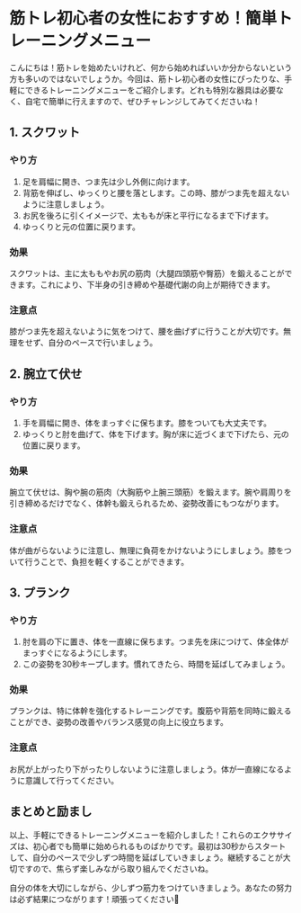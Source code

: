 # 筋トレ初心者の女性におすすめ！簡単トレーニングメニュー

こんにちは！筋トレを始めたいけれど、何から始めればいいか分からないという方も多いのではないでしょうか。今回は、筋トレ初心者の女性にぴったりな、手軽にできるトレーニングメニューをご紹介します。どれも特別な器具は必要なく、自宅で簡単に行えますので、ぜひチャレンジしてみてくださいね！

## 1. スクワット

### やり方
1. 足を肩幅に開き、つま先は少し外側に向けます。
2. 背筋を伸ばし、ゆっくりと腰を落とします。この時、膝がつま先を超えないように注意しましょう。
3. お尻を後ろに引くイメージで、太ももが床と平行になるまで下げます。
4. ゆっくりと元の位置に戻ります。

### 効果
スクワットは、主に太ももやお尻の筋肉（大腿四頭筋や臀筋）を鍛えることができます。これにより、下半身の引き締めや基礎代謝の向上が期待できます。

### 注意点
膝がつま先を超えないように気をつけて、腰を曲げずに行うことが大切です。無理をせず、自分のペースで行いましょう。

## 2. 腕立て伏せ

### やり方
1. 手を肩幅に開き、体をまっすぐに保ちます。膝をついても大丈夫です。
2. ゆっくりと肘を曲げて、体を下げます。胸が床に近づくまで下げたら、元の位置に戻ります。

### 効果
腕立て伏せは、胸や腕の筋肉（大胸筋や上腕三頭筋）を鍛えます。腕や肩周りを引き締めるだけでなく、体幹も鍛えられるため、姿勢改善にもつながります。

### 注意点
体が曲がらないように注意し、無理に負荷をかけないようにしましょう。膝をついて行うことで、負担を軽くすることができます。

## 3. プランク

### やり方
1. 肘を肩の下に置き、体を一直線に保ちます。つま先を床につけて、体全体がまっすぐになるようにします。
2. この姿勢を30秒キープします。慣れてきたら、時間を延ばしてみましょう。

### 効果
プランクは、特に体幹を強化するトレーニングです。腹筋や背筋を同時に鍛えることができ、姿勢の改善やバランス感覚の向上に役立ちます。

### 注意点
お尻が上がったり下がったりしないように注意しましょう。体が一直線になるように意識して行ってください。

## まとめと励まし

以上、手軽にできるトレーニングメニューを紹介しました！これらのエクササイズは、初心者でも簡単に始められるものばかりです。最初は30秒からスタートして、自分のペースで少しずつ時間を延ばしていきましょう。継続することが大切ですので、焦らず楽しみながら取り組んでくださいね。

自分の体を大切にしながら、少しずつ筋力をつけていきましょう。あなたの努力は必ず結果につながります！頑張ってください💖